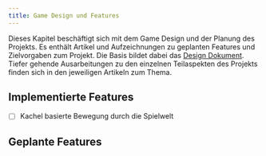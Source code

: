 ```yaml
---
title: Game Design und Features
---
```


Dieses Kapitel beschäftigt sich mit dem Game Design und der Planung des Projekts. Es enthält Artikel und Aufzeichnungen zu geplanten Features und Zielvorgaben zum Projekt. Die Basis bildet dabei das [Design Dokument](1_design.md). Tiefer gehende Ausarbeitungen zu den einzelnen Teilaspekten des Projekts finden sich in den jeweiligen Artikeln zum Thema.

## Implementierte Features

- [ ] Kachel basierte Bewegung durch die Spielwelt

## Geplante Features
